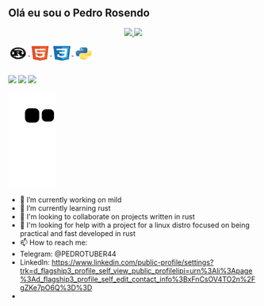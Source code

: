 ## Olá eu sou o Pedro Rosendo

<div align="center">
  <a href="https://github.com/PEDROTUBER44">
  <img height="180em" src="https://github-readme-stats.vercel.app/api?username=PEDROTUBER44&show_icons=true&theme=dark&include_all_commits=true&count_private=true&layout=compact"/>
  <img height="180em" src="https://github-readme-stats.vercel.app/api/top-langs/?username=PEDROTUBER44&layout=compact&langs_count=7&theme=dark&layout=compact"/>
</div>
  
<div style="display: inline_block"><br>
  <img align="center" alt="Pedro-Rust" height="30" width="40" src="https://raw.githubusercontent.com/devicons/devicon/master/icons/rust/rust-plain.svg">
  <img align="center" alt="Pedro-HTML" height="30" width="40" src="https://raw.githubusercontent.com/devicons/devicon/master/icons/html5/html5-original.svg">
  <img align="center" alt="Pedro-CSS" height="30" width="40" src="https://raw.githubusercontent.com/devicons/devicon/master/icons/css3/css3-original.svg">
  <img align="center" alt="Pedro-Python" height="30" width="40" src="https://raw.githubusercontent.com/devicons/devicon/master/icons/python/python-original.svg"></div>
  
  ##
 
<div> 
  <a href = "mailto:pedro.rosendo@protonmail.com"><img src="https://img.shields.io/badge/-ProtonMail-%23333?style=for-the-badge&logo=gmail&logoColor=white" target="_blank"></a>
  <a href="https://www.linkedin.com/in/pedro-rosendo-a72801225" target="_blank"><img src="https://img.shields.io/badge/-LinkedIn-%230077B5?style=for-the-badge&logo=linkedin&logoColor=white" target="_blank"></a>
  <a href="https://www.t.me/PEDROTUBER44" target="_blank"><img src="https://img.shields.io/badge/-Telegram-%230077B5?style=for-the-badge&logo=telegram" target="_blank"></a> 
  
  ![Snake animation](https://github.com/rafaballerini/rafaballerini/blob/output/github-contribution-grid-snake.svg)
  
</div>

- 🔭 I’m currently working on mild
- 🌱 I’m currently learning rust
- 👯 I'm looking to collaborate on projects written in rust
- 🤔 I'm looking for help with a project for a linux distro focused on being practical and fast developed in rust
- 📫 How to reach me: 
- Telegram: @PEDROTUBER44
- LinkedIn: https://www.linkedin.com/public-profile/settings?trk=d_flagship3_profile_self_view_public_profilelipi=urn%3Ali%3Apage%3Ad_flagship3_profile_self_edit_contact_info%3BxFnCsOV4TO2n%2FgZKe7pO6Q%3D%3D
- 
